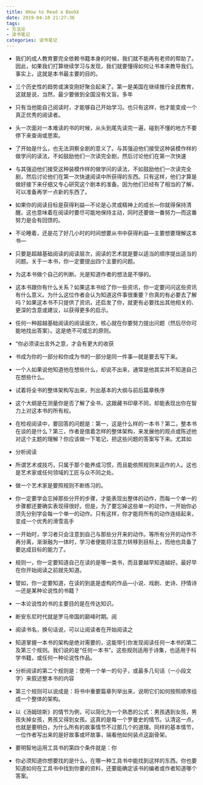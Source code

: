 ```yaml
---
title: 《How to Read a Book》
date: 2019-04-10 21:27:36
tags: 
- 方法论
- 读书笔记
categories: 读书笔记
---
```

- 我们的成人教育要完全依赖书籍本身的时候，我们就不能再有老师的帮助了。因此，如果我们打算继续学习与发现，我们就要懂得如何让书本来教导我们。事实上，这就是本书最主要的目的。

- 三个历史性的趋势或演变刚好聚合起来了。第一是美国在继续推行全民教育，这就是说，当然，最少要做到全国没有文盲。多年

- 只有当他能自己阅读时，才能够自己开始学习。也只有这样，他才能变成一个真正优秀的阅读者。

- 头一次面对一本难读的书的时候，从头到尾先读完一遍，碰到不懂的地方不要停下来查询或思索。

- 了开始是什么，也无法洞察全剧的意义了。与其强迫他们接受这种装模作样的做学问的读法，不如鼓励他们一次读完全剧，然后讨论他们在第一次快速

- 与其强迫他们接受这种装模作样的做学问的读法，不如鼓励他们一次读完全剧，然后讨论他们在第一次快速阅读中所获得的东西。只有这样，他们才算是做好接下来仔细又专心研究这个剧本的准备。因为他们已经有了相当的了解，可以准备再学一点新的东西了。

- 如果你的阅读目标是获得利益—不论是心灵或精神上的成长—你就得保持清醒。这也意味着在阅读时要尽可能地保持主动，同时还要做一番努力—而这番努力是会有回馈的。

- 不论睡着，还是花了好几小时的时间想要从书中获得利益—主要想要理解这本书—

- 只要是超越基础阅读的阅读层次，阅读的艺术就是要以适当的顺序提出适当的问题。关于一本书，你一定要提出四个主要的问题。

- 为这本书做个自己的判断。光是知道作者的想法是不够的。

- 这本书跟你有什么关系？如果这本书给了你一些资讯，你一定要问问这些资讯有什么意义。为什么这位作者会认为知道这件事很重要？你真的有必要去了解吗？如果这本书不只提供了资讯，还启发了你，就更有必要找出其他相关的、更深的含意或建议，以获得更多的启示。

- 任何一种超越基础阅读的阅读层次，核心就在你要努力提出问题（然后尽你可能地找出答案）。这是绝不可或忘的原则。

- “你必须读出言外之意，才会有更大的收获

- 书成为你的一部分和你成为书的一部分是同一件事—就是要去写下来。

- 一个人如果说他知道他在想些什么，却说不出来，通常是他其实并不知道自己在想些什么。

- 试着将全书的整体架构写出来，列出基本的大纲与前后篇章秩序

- 这个大纲是在测量你是否了解了全书，这跟藏书印章不同，却能表现出你在智力上对这本书的所有权。

- 在检视阅读中，要回答的问题是：第一，这是什么样的一本书？第二，整本书在谈的是什么？第三，作者是借着怎样的整体架构，来发展他的观点或陈述他对这个主题的理解？你应该做一下笔记，把这些问题的答案写下来。尤其如

- 分析阅读

- 所谓艺术或技巧，只属于那个能养成习惯，而且能依照规则来运作的人。这也是艺术家或任何领域的工匠与众不同之处。

- 做一个艺术家是要照规则不断练习的。

- 你一定要学会忘掉那些分开的步骤，才能表现出整体的动作，而每一个单一的步骤都还要确实表现得很好。但是，为了要忘掉这些单一的动作，一开始你必须先分别学会每一个单一的动作。只有这样，你才能将所有的动作连结起来，变成一个优秀的滑雪高手

- 一开始时，学习者只会注意到自己与那些分开来的动作。等所有分开的动作不再分离，渐渐融为一体时，学习者便能将注意力转移到目标上，而他也具备了要达成目标的能力了。

- 规则一，你一定要知道自己在读的是哪一类书，而且要越早知道越好。最好早在你开始阅读之前就先知道。

- 譬如，你一定要知道，在读的到底是虚构的作品—小说、戏剧、史诗、抒情诗—还是某种论说性的书籍？

- 一本论说性的书的主要目的是在传达知识。

- 断安东尼时代就是罗马帝国的巅峰时期。阅

- 阅读书名，换句话说，可以让阅读者在开始阅读之

- 知道掌握一本书的架构是绝对需要的，这能带引你发现阅读任何一本书的第二及第三个规则。我们说的是“任何一本书”。这些规则适用于诗集，也适用于科学书籍，或任何一种论说性作品。

- 分析阅读的第二个规则是：使用一个单一的句子，或最多几句话（一小段文字）来叙述整本书的内容

- 第三个规则可以说成是：将书中重要篇章列举出来，说明它们如何按照顺序组成一个整体的架构。

- 以《汤姆琼斯》的情节为例，可以简化为一个熟悉的公式：男孩遇到女孩，男孩失掉女孩，男孩又得到女孩。这真的是每一个罗曼史的情节。认清这一点，也就是要明白，为什么所有的故事情节不过那几个的道理。同样的基本情节，一位作者写出来的是好故事或坏故事，端看他如何装点这副骨架。

- 要明智地运用工具书的第四个条件就是：你

- 你必须知道你想要找的是什么，在哪一种工具书中能找到这样的东西。你也要知道如何在工具书中找到你要的资料，还要能确定该书的编者或作者知道哪个答案。